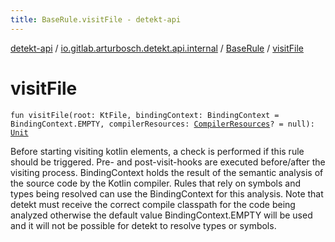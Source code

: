```yaml
---
title: BaseRule.visitFile - detekt-api
---
```


[detekt-api](../../index.html) / [io.gitlab.arturbosch.detekt.api.internal](../index.html) / [BaseRule](index.html) / [visitFile](./visit-file.html)

# visitFile

`fun visitFile(root: KtFile, bindingContext: BindingContext = BindingContext.EMPTY, compilerResources: `[`CompilerResources`](../-compiler-resources/index.html)`? = null): `[`Unit`](https://kotlinlang.org/api/latest/jvm/stdlib/kotlin/-unit/index.html)

Before starting visiting kotlin elements, a check is performed if this rule should be triggered.
Pre- and post-visit-hooks are executed before/after the visiting process.
BindingContext holds the result of the semantic analysis of the source code by the Kotlin compiler. Rules that
rely on symbols and types being resolved can use the BindingContext for this analysis. Note that detekt must
receive the correct compile classpath for the code being analyzed otherwise the default value
BindingContext.EMPTY will be used and it will not be possible for detekt to resolve types or symbols.

